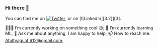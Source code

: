 ### Hi there 👋

<!--
**atultyagi612/atultyagi612** is a ✨ _special_ ✨ repository because its `README.md` (this file) appears on your GitHub profile.

<!-- Actual text -->

You can find me on [![Twitter][1.2]][1], or on [![LinkedIn][3.2]][3].

<!-- Icons -->

[1.2]: http://i.imgur.com/wWzX9uB.png (twitter icon without padding)
[2.2]: https://raw.githubusercontent.com/MartinHeinz/MartinHeinz/master/linkedin-3-16.png (LinkedIn icon without padding)

<!-- Links to your social media accounts -->

[1]: https://twitter.com/Martin_Heinz_
[2]: https://www.linkedin.com/in/heinz-martin/


👨🏽‍💻 I’m currently working on something cool 😉;
🌱 I’m currently learning ML;
💬 Ask me about anything, I am happy to help;
📫 How to reach me: Atultyagi.at.612@gmail.com;
